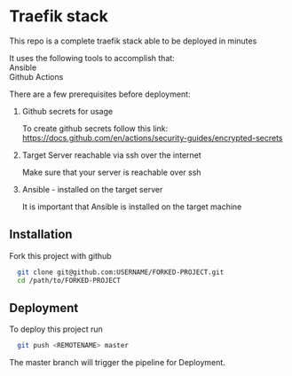 
# Traefik stack

This repo is a complete traefik stack able to be deployed in minutes

It uses the following tools to accomplish that:     
Ansible     
Github Actions

There are a few prerequisites before deployment:
1) Github secrets for usage
    
    To create github secrets follow this link: https://docs.github.com/en/actions/security-guides/encrypted-secrets

2) Target Server reachable via ssh over the internet

    Make sure that your server is reachable over ssh

3) Ansible - installed on the target server
                            
    It is important that Ansible is installed on the target machine



## Installation

Fork this project with github

```bash
  git clone git@github.com:USERNAME/FORKED-PROJECT.git
  cd /path/to/FORKED-PROJECT
```
    
## Deployment

To deploy this project run

```bash
  git push <REMOTENAME> master 
```

The master branch will trigger the pipeline for Deployment.
